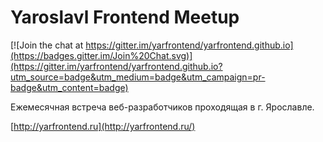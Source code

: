 # Yaroslavl Frontend Meetup

[![Join the chat at https://gitter.im/yarfrontend/yarfrontend.github.io](https://badges.gitter.im/Join%20Chat.svg)](https://gitter.im/yarfrontend/yarfrontend.github.io?utm_source=badge&utm_medium=badge&utm_campaign=pr-badge&utm_content=badge)

Ежемесячная встреча веб-разработчиков проходящая в г. Ярославле.

[http://yarfrontend.ru](http://yarfrontend.ru/)